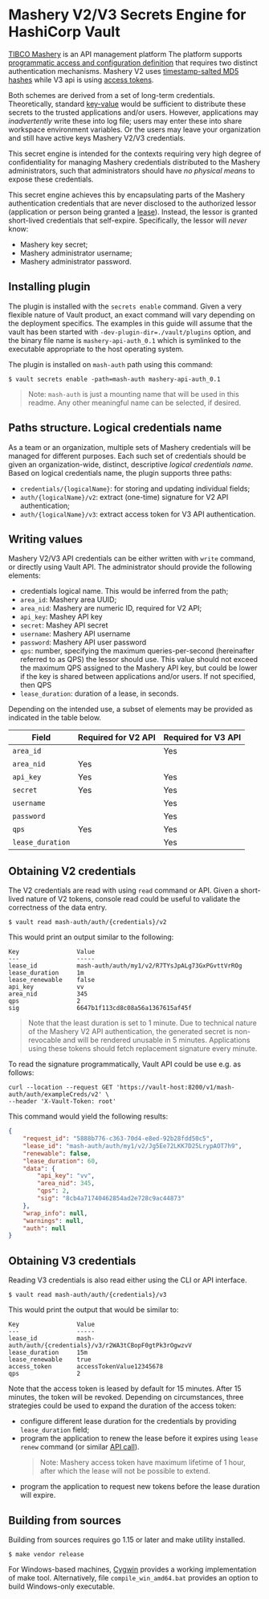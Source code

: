 # Mashery V2/V3 Secrets Engine for HashiCorp Vault

[TIBCO Mashery](https://www.tibco.com/products/api-management) is an API management platform The platform
supports [programmatic access and configuration definition](https://developer.mashery.com/docs/read/mashery_api) that
requires two distinct authentication mechanisms. Mashery V2
uses [timestamp-salted MD5 hashes](https://developer.mashery.com/docs/read/mashery_api/20/Authentication)
while V3 api is using [access tokens](https://developer.mashery.com/docs/read/mashery_api/30/Authentication).

Both schemes are derived from a set of long-term credentials. Theoretically, standard
[key-value](https://www.vaultproject.io/docs/secrets/kv/kv-v2) would be sufficient to distribute these secrets to the
trusted applications and/or users. However, applications may _inadvertently_ write these into log file; users may enter
these into share workspace environment variables. Or the users may leave your organization and still have active keys
Mashery V2/V3 credentials.

This secret engine is intended for the contexts requiring very high degree of confidentiality for managing Mashery
credentials distributed to the Mashery administrators, such that administrators should have _no physical means_ to
expose these credentials.

This secret engine achieves this by encapsulating parts of the Mashery authentication credentials that are never
disclosed to the authorized lessor (application or person being granted
a [lease](https://www.vaultproject.io/docs/concepts/lease)). Instead, the lessor is granted short-lived credentials that
self-expire. Specifically, the lessor will _never_ know:

- Mashery key secret;
- Mashery administrator username;
- Mashery administrator password.

## Installing plugin

The plugin is installed with the `secrets enable` command. Given a very flexible nature of Vault product, an exact
command will vary depending on the deployment specifics. The examples in this guide will assume that the vault has been
started with `-dev-plugin-dir=./vault/plugins` option, and the binary file name is `mashery-api-auth_0.1` which is
symlinked to the executable appropriate to the host operating system.

The plugin is installed on `mash-auth` path using this command:

````text
$ vault secrets enable -path=mash-auth mashery-api-auth_0.1
````

> Note: `mash-auth` is just a mounting name that will be used in this readme. Any other meaningful
> name can be selected, if desired.

## Paths structure. Logical credentials name

As a team or an organization, multiple sets of Mashery credentials will be managed for different purposes. Each such set
of credentials should be given an organization-wide, distinct, descriptive
_logical credentials name_. Based on logical credentials name, the plugin supports three paths:

- `credentials/{logicalName}`: for storing and updating individual fields;
- `auth/{logicalName}/v2`: extract (one-time) signature for V2 API authentication;
- `auth/{logicalName}/v3`: extract access token for V3 API authentication.

## Writing values

Mashery V2/V3 API credentials can be either written with `write` command, or directly using Vault API. The administrator
should provide the following elements:

- credentials logical name. This would be inferred from the path;
- `area_id`: Mashery area UUID;
- `area_nid`: Mashery are numeric ID, required for V2 API;
- `api_key`: Mashey API key
- `secret`: Mashey API secret
- `username`: Mashery API username
- `password`: Mashery API user password
- `qps`: number, specifying the maximum queries-per-second (hereinafter referred to as QPS) the lessor should use. This
  value should not exceed the maximum QPS assigned to the Mashery API key, but could be lower if the key is shared
  between applications and/or users. If not specified, then QPS
- `lease_duration`: duration of a lease, in seconds.

Depending on the intended use, a subset of elements may be provided as indicated in the table below.

| Field | Required for V2 API | Required for V3 API |
|-------------------|-----|-----|
| `area_id`         |     | Yes |
| `area_nid`        | Yes |     |
| `api_key`         | Yes | Yes | 
| `secret`          | Yes | Yes |
| `username`        |     | Yes |
| `password`        |     | Yes |
| `qps`             | Yes | Yes |
| `lease_duration`  |     | Yes |

## Obtaining V2 credentials

The V2 credentials are read with using `read` command or API. Given a short-lived nature of V2 tokens,
console read could be useful to validate the correctness of the data entry.

```text
$ vault read mash-auth/auth/{credentials}/v2
```
This would print an output similar to the following:
```text
Key                Value
---                -----
lease_id           mash-auth/auth/my1/v2/R7TYsJpALg73GxPGvttVrROg
lease_duration     1m
lease_renewable    false
api_key            vv
area_nid           345
qps                2
sig                6647b1f113cd8c08a56a1367615af45f
```
> Note that the least duration is set to 1 minute. Due to technical nature of the Mashery V2 API
> authentication, the generated secret is non-revocable and will be rendered unusable in 5 minutes.
> Applications using these tokens should fetch replacement signature every minute.
>

To read the signature programmatically, Vault API could be use e.g. as follows:
```text
curl --location --request GET 'https://vault-host:8200/v1/mash-auth/auth/exampleCreds/v2' \
--header 'X-Vault-Token: root'
```
This command would yield the following results:
```json
{
    "request_id": "5888b776-c363-70d4-e8ed-92b28fdd50c5",
    "lease_id": "mash-auth/auth/my1/v2/Jg5Ee72LKK7D25LrypAOT7h9",
    "renewable": false,
    "lease_duration": 60,
    "data": {
        "api_key": "vv",
        "area_nid": 345,
        "qps": 2,
        "sig": "8cb4a71740462854ad2e728c9ac44873"
    },
    "wrap_info": null,
    "warnings": null,
    "auth": null
}
```

## Obtaining V3 credentials

Reading V3 credentials is also read either using the CLI or API interface.

```text
$ vault read mash-auth/auth/{credentials}/v3
```
This would print the output that would be similar to:
```text
Key                Value
---                -----
lease_id           mash-auth/auth/{credentials}/v3/r2WA3tCBopF0gtPk3rOgwzvV
lease_duration     15m
lease_renewable    true
access_token       accessTokenValue12345678
qps                2
```
Note that the access token is leased by default for 15 minutes. After 15 minutes, the token will be
revoked. Depending on circumstances, three strategies could be used to expand the duration of
the access token:
- configure different lease duration for the credentials by providing `lease_duration` field;
- program the application to renew the lease before it expires using `lease renew` command (or similar [API call](https://www.vaultproject.io/api-docs/system/leases)).
  > Note: Mashery access token have maximum lifetime of 1 hour, after which the lease will not be possible
  > to extend.
- program the application to request new tokens before the lease duration will expire.

## Building from sources

Building from sources requires go 1.15 or later and make utility installed.
```text
$ make vendor release
```
For Windows-based machines, [Cygwin](https://www.cygwin.com/install.html) provides a working
implementation of make tool. Alternatively, file `compile_win_amd64.bat` provides an option
to build Windows-only executable.